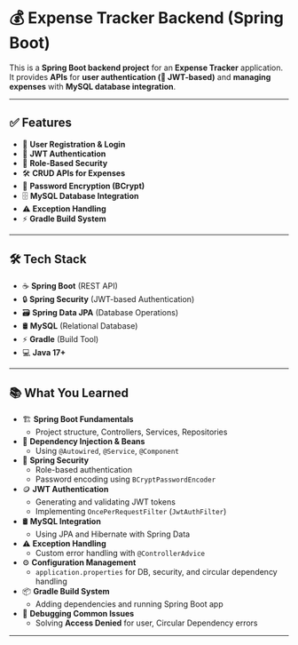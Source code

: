 # 💰 Expense Tracker Backend (Spring Boot)

This is a **Spring Boot backend project** for an **Expense Tracker** application. It provides **APIs** for **user authentication (🔐 JWT-based)** and **managing expenses** with **MySQL database integration**.

---

## ✅ Features  

- 📝 **User Registration & Login**  
- 🔐 **JWT Authentication**  
- 👥 **Role-Based Security**  
- 🛠️ **CRUD APIs for Expenses**  
- 🔑 **Password Encryption (BCrypt)**  
- 🗄️ **MySQL Database Integration**  
- ⚠️ **Exception Handling**  
- ⚡ **Gradle Build System**  

---

## 🛠 Tech Stack  

- ☕ **Spring Boot** (REST API)  
- 🔒 **Spring Security** (JWT-based Authentication)  
- 🗃️ **Spring Data JPA** (Database Operations)  
- 🛢️ **MySQL** (Relational Database)  
- ⚡ **Gradle** (Build Tool)  
- 💻 **Java 17+**  

---

## 📚 What You Learned  

- 🏗 **Spring Boot Fundamentals**  
  - Project structure, Controllers, Services, Repositories  
- 🔄 **Dependency Injection & Beans**  
  - Using `@Autowired`, `@Service`, `@Component`  
- 🔐 **Spring Security**  
  - Role-based authentication  
  - Password encoding using `BCryptPasswordEncoder`  
- 🪙 **JWT Authentication**  
  - Generating and validating JWT tokens  
  - Implementing `OncePerRequestFilter` (`JwtAuthFilter`)  
- 🛢️ **MySQL Integration**  
  - Using JPA and Hibernate with Spring Data  
- ⚠️ **Exception Handling**  
  - Custom error handling with `@ControllerAdvice`  
- ⚙️ **Configuration Management**  
  - `application.properties` for DB, security, and circular dependency handling  
- 📦 **Gradle Build System**  
  - Adding dependencies and running Spring Boot app  
- 🐞 **Debugging Common Issues**  
  - Solving **Access Denied** for user, Circular Dependency errors  

---
